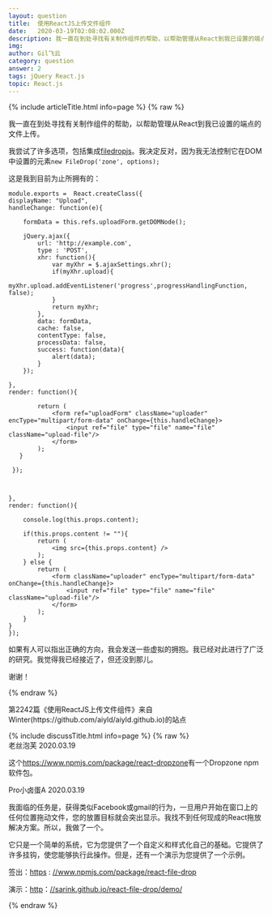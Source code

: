```yaml
---
layout: question
title:  使用ReactJS上传文件组件
date:   2020-03-19T02:08:02.000Z
description: 我一直在到处寻找有关制作组件的帮助，以帮助管理从React到我已设置的端点的文件上传。我尝试了许多选项，包括集成filedropjs。我决定反对，因为...
img: 
author: Gil飞云
category: question
answer: 2
tags: jQuery React.js
topic: React.js
---
```

<div class="article-root">
  <div class="article">
    {% include articleTitle.html info=page %}
    {% raw %}
    <div class="article-content"><p><font style="vertical-align: inherit;"><font style="vertical-align: inherit;">我一直在到处寻找有关制作组件的帮助，以帮助管理从React到我已设置的端点的文件上传。</font></font></p>

<p><font style="vertical-align: inherit;"><font style="vertical-align: inherit;">我尝试了许多选项，包括集成</font></font><a href="http://filedropjs.org" rel="nofollow noreferrer"><font style="vertical-align: inherit;"><font style="vertical-align: inherit;">filedropjs</font></font></a><font style="vertical-align: inherit;"><font style="vertical-align: inherit;">。</font><font style="vertical-align: inherit;">我决定反对，因为我无法控制它在DOM中设置的元素</font></font><code>new FileDrop('zone', options);</code></p>

<p><font style="vertical-align: inherit;"><font style="vertical-align: inherit;">这是我到目前为止所拥有的：</font></font></p>

<pre><code>module.exports =  React.createClass({<font></font>
displayName: "Upload",<font></font>
handleChange: function(e){<font></font>
<font></font>
    formData = this.refs.uploadForm.getDOMNode();<font></font>
<font></font>
    jQuery.ajax({<font></font>
        url: 'http://example.com',<font></font>
        type : 'POST',<font></font>
        xhr: function(){<font></font>
            var myXhr = $.ajaxSettings.xhr();<font></font>
            if(myXhr.upload){<font></font>
                myXhr.upload.addEventListener('progress',progressHandlingFunction, false);<font></font>
            }<font></font>
            return myXhr;<font></font>
        },<font></font>
        data: formData,<font></font>
        cache: false,<font></font>
        contentType: false,<font></font>
        processData: false,<font></font>
        success: function(data){<font></font>
            alert(data);<font></font>
        }<font></font>
    });<font></font>
<font></font>
},<font></font>
render: function(){<font></font>
<font></font>
        return (<font></font>
            &lt;form ref="uploadForm" className="uploader" encType="multipart/form-data" onChange={this.handleChange}&gt;<font></font>
                &lt;input ref="file" type="file" name="file" className="upload-file"/&gt;<font></font>
            &lt;/form&gt;<font></font>
        );<font></font>
   }<font></font>
<font></font>
 });<font></font>
<font></font>
<font></font>
<font></font>
},<font></font>
render: function(){<font></font>
<font></font>
    console.log(this.props.content);<font></font>
<font></font>
    if(this.props.content != ""){<font></font>
        return (<font></font>
            &lt;img src={this.props.content} /&gt;<font></font>
        );<font></font>
    } else {<font></font>
        return (<font></font>
            &lt;form className="uploader" encType="multipart/form-data" onChange={this.handleChange}&gt;<font></font>
                &lt;input ref="file" type="file" name="file" className="upload-file"/&gt;<font></font>
            &lt;/form&gt;<font></font>
        );<font></font>
    }<font></font>
}<font></font>
});<font></font>
</code></pre>

<p><font style="vertical-align: inherit;"><font style="vertical-align: inherit;">如果有人可以指出正确的方向，我会发送一些虚拟的拥抱。</font><font style="vertical-align: inherit;">我已经对此进行了广泛的研究。</font><font style="vertical-align: inherit;">我觉得我已经接近了，但还没到那儿。</font></font></p>

<p><font style="vertical-align: inherit;"><font style="vertical-align: inherit;">谢谢！</font></font></p></div>
    {% endraw %}
  </div>
  <p class="winter_mark">第2242篇《使用ReactJS上传文件组件》来自Winter(https://github.com/aiyld/aiyld.github.io)的站点</p>
  <div class="discuss-wrapper">
    {% include discussTitle.html info=page %}
    {% raw %}
    <div class="discuss-list">
    <div class="discuss-item">
        <div class="discuss-parent">
          <div class="discuss-meta">
            <span class="discuss-user">老丝泡芙</span>
            <span class="discuss-time">2020.03.19</span>
          </div>
          <div class="discuss-comment"><p><font style="vertical-align: inherit;"><font style="vertical-align: inherit;">这个</font><a href="https://www.npmjs.com/package/react-dropzone" rel="nofollow"><font style="vertical-align: inherit;">https://www.npmjs.com/package/react-dropzone</font></a><font style="vertical-align: inherit;">有一个Dropzone npm软件包。</font></font><a href="https://www.npmjs.com/package/react-dropzone" rel="nofollow"><font style="vertical-align: inherit;"></font></a></p></div>
        </div></div><div class="discuss-item">
        <div class="discuss-parent">
          <div class="discuss-meta">
            <span class="discuss-user">Pro小卤蛋A</span>
            <span class="discuss-time">2020.03.19</span>
          </div>
          <div class="discuss-comment"><p><font style="vertical-align: inherit;"><font style="vertical-align: inherit;">我面临的任务是，获得类似Facebook或gmail的行为，一旦用户开始在窗口上的任何位置拖动文件，您的放置目标就会突出显示。</font><font style="vertical-align: inherit;">我找不到任何现成的React拖放解决方案。</font><font style="vertical-align: inherit;">所以，我做了一个。</font></font></p>

<p><font style="vertical-align: inherit;"><font style="vertical-align: inherit;">它只是一个简单的系统，它为您提供了一个自定义和样式化自己的基础。</font><font style="vertical-align: inherit;">它提供了许多挂钩，使您能够执行此操作。</font><font style="vertical-align: inherit;">但是，还有一个演示为您提供了一个示例。</font></font></p>

<p><font style="vertical-align: inherit;"><font style="vertical-align: inherit;">签出：</font><a href="https://www.npmjs.com/package/react-file-drop" rel="nofollow"><font style="vertical-align: inherit;">https</font></a><font style="vertical-align: inherit;"> : </font></font><a href="https://www.npmjs.com/package/react-file-drop" rel="nofollow"><font style="vertical-align: inherit;"><font style="vertical-align: inherit;">//www.npmjs.com/package/react-file-drop</font></font></a></p>

<p><font style="vertical-align: inherit;"><font style="vertical-align: inherit;">演示：</font><a href="http://sarink.github.io/react-file-drop/demo/" rel="nofollow"><font style="vertical-align: inherit;">http</font></a><font style="vertical-align: inherit;">：</font></font><a href="http://sarink.github.io/react-file-drop/demo/" rel="nofollow"><font style="vertical-align: inherit;"><font style="vertical-align: inherit;">//sarink.github.io/react-file-drop/demo/</font></font></a></p></div>
        </div></div>
    </div>
    {% endraw %}
  </div>
<div>
